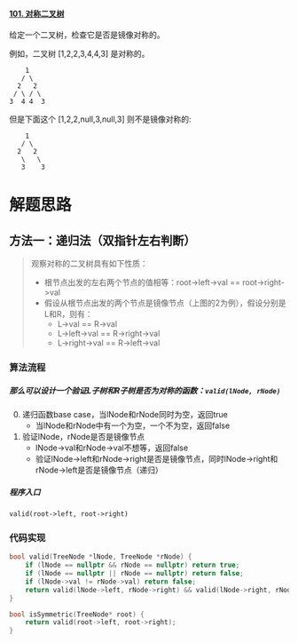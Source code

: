 #### [101. 对称二叉树](https://leetcode-cn.com/problems/symmetric-tree/)

给定一个二叉树，检查它是否是镜像对称的。

 

例如，二叉树 [1,2,2,3,4,4,3] 是对称的。

        1
       / \
      2   2
     / \ / \
    3  4 4  3



但是下面这个 [1,2,2,null,3,null,3] 则不是镜像对称的:

```
    1
   / \
  2   2
   \   \
   3    3
```

# 解题思路

## 方法一：递归法（双指针左右判断）

> 观察对称的二叉树具有如下性质：
>
> - 根节点出发的左右两个节点的值相等：root->left->val == root->right->val
> - 假设从根节点出发的两个节点是镜像节点（上图的2为例），假设分别是L和R，则有：
>   - L->val == R->val
>   - L->left->val == R->right->val
>   - L->right->val == R->left->val

### 算法流程

##### 那么可以设计一个验证L子树和R子树是否为对称的函数：`valid(lNode, rNode)`

0. 递归函数base case，当lNode和rNode同时为空，返回true
   - 当lNode和rNode中有一个为空，一个不为空，返回false
1. 验证lNode，rNode是否是镜像节点
   - lNode->val和rNode->val不想等，返回false
   - 验证lNode->left和rNode->right是否是镜像节点，同时lNode->right和rNode->left是否是镜像节点（递归）

##### 程序入口

`valid(root->left, root->right)`

### 代码实现

```C++
bool valid(TreeNode *lNode, TreeNode *rNode) {
    if (lNode == nullptr && rNode == nullptr) return true;
    if (lNode == nullptr || rNode == nullptr) return false;
    if (lNode->val != rNode->val) return false;
    return valid(lNode->left, rNode->right) && valid(lNode->right, rNode->left);
}

bool isSymmetric(TreeNode* root) {
    return valid(root->left, root->right);
}
```

